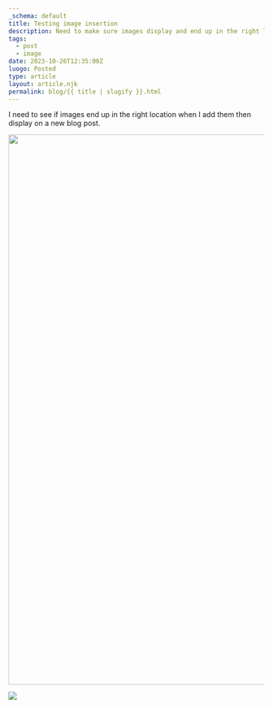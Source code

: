 ```yaml
---
_schema: default
title: Testing image insertion
description: Need to make sure images display and end up in the right location
tags:
  - post
  - image
date: 2023-10-26T12:35:00Z
luogo: Posted
type: article
layout: article.njk
permalink: blog/{{ title | slugify }}.html
---
```

I need to see if images end up in the right location when I add them then display on a new blog post.

<img width="1440" height="1083" src="blob:https://app.cloudcannon.com/f93c3f94-4dcf-427a-9bcb-35a37c024f86" />

![](/img/kitty.png)